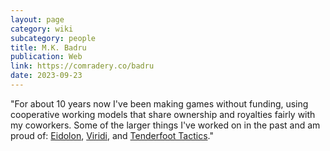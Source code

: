 ```yaml
---
layout: page
category: wiki
subcategory: people
title: M.K. Badru
publication: Web
link: https://comradery.co/badru
date: 2023-09-23
---
```


"For about 10 years now I've been making games without funding, using cooperative working models that share ownership and royalties fairly with my coworkers. Some of the larger things I've worked on in the past and am proud of: [Eidolon](http://icewatergames.com/eidolon), [Viridi](http://icewatergames.com/viridi), and [Tenderfoot Tactics](https://tenderfoottactics.com/)."
